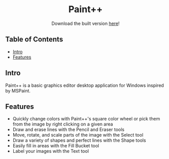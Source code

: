 <div align="center">
<h1> Paint++ </h1>

 Download the built version [here](https://drive.google.com/file/d/1dBqf7wfbJktYYetcV5FtE9B7cjL87UxQ/view?usp=sharing)!

</div>

## Table of Contents

- [Intro](#intro)
- [Features](#features)

## Intro <a name="intro"></a>
Paint++ is a basic graphics editor desktop application for Windows inspired by MSPaint.

## Features <a name="features"></a>
- Quickly change colors with Paint++'s square color wheel or pick them from the image by right clicking on a given area
- Draw and erase lines with the Pencil and Eraser tools
- Move, rotate, and scale parts of the image with the Select tool
- Draw a variety of shapes and perfect lines with the Shape tools
- Easily fill in areas with the Fill Bucket tool
- Label your images with the Text tool